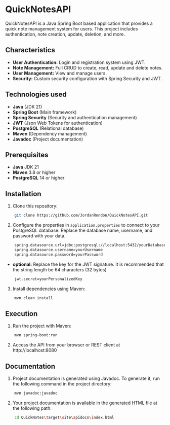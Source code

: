 # QuickNotesAPI

QuickNotesAPI is a Java Spring Boot based application that provides a quick note management system for users. This project includes authentication, note creation, update, deletion, and more.

## Characteristics

- **User Authentication:** Login and registration system using JWT.
- **Note Management:** Full CRUD to create, read, update and delete notes.
- **User Management:** View and manage users.
- **Security:** Custom security configuration with Spring Security and JWT.

## Technologies used

- **Java** (JDK 21)
- **Spring Boot** (Main framework)
- **Spring Security** (Security and authentication management)
- **JWT** (Json Web Tokens for authentication)
- **PostgreSQL** (Relational database)
- **Maven** (Dependency management)
- **Javadoc** (Project documentation)

## Prerequisites

- **Java** JDK 21
- **Maven** 3.8 or higher
- **PostgreSQL** 14 or higher

## Installation

1. Clone this repository:

```bash
    git clone https://github.com/JordanRondon/QuickNotesAPI.git
```

2. Configure the properties in `application.properties` to connect to your PostgreSQL database: Replace the database name, username, and password with your data.

```bash
    spring.datasource.url=jdbc:postgresql://localhost:5432/yourDatabaseName
    spring.datasource.username=yourUsername
    spring.datasource.password=yourPassword
```

- **optional:** Replace the key for the JWT signature. It is recommended that the string length be 64 characters (32 bytes)

```bash
    jwt.secret=yourPersonalizedKey
```

3. Install dependencies using Maven:

```bash
    mvn clean install
```

## Execution

1. Run the project with Maven:

```bash
    mvn spring-boot:run
```

2. Access the API from your browser or REST client at http://localhost:8080

## Documentation

1. Project documentation is generated using Javadoc. To generate it, run the following command in the project directory:

```bash
    mvn javadoc:javadoc
```

2. Your project documentation is available in the generated HTML file at the following path:

```bash
    cd QuickNotes\target\site\apidocs\index.html
```
